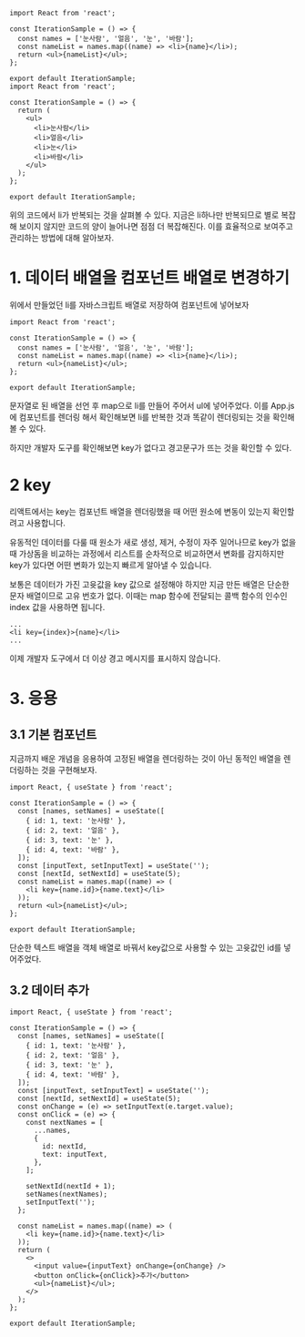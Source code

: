 ```react
import React from 'react';

const IterationSample = () => {
  const names = ['눈사람', '얼음', '눈', '바람'];
  const nameList = names.map((name) => <li>{name}</li>);
  return <ul>{nameList}</ul>;
};

export default IterationSample;
import React from 'react';

const IterationSample = () => {
  return (
    <ul>
      <li>눈사람</li>
      <li>얼음</li>
      <li>눈</li>
      <li>바람</li>
    </ul>
  );
};

export default IterationSample;
```

위의 코드에서 li가 반복되는 것을 살펴볼 수 있다. 지금은 li하나만 반복되므로 별로 복잡해 보이지 않지만 코드의 양이 늘어나면 점점 더 복잡해진다. 이를 효율적으로 보여주고 관리하는 방법에 대해 알아보자.



# 1. 데이터 배열을 컴포넌트 배열로 변경하기

위에서 만들었던 li를 자바스크립트 배열로 저장하여 컴포넌트에 넣어보자

```react
import React from 'react';

const IterationSample = () => {
  const names = ['눈사람', '얼음', '눈', '바람'];
  const nameList = names.map((name) => <li>{name}</li>);
  return <ul>{nameList}</ul>;
};

export default IterationSample;
```

문자열로 된 배열을 선언 후 map으로 li를 만들어 주어서 ul에 넣어주었다. 이를 App.js에 컴포넌트를 렌더링 해서 확인해보면 li를 반복한 것과 똑같이 렌더링되는 것을 확인해 볼 수 있다.

하지만 개발자 도구를 확인해보면 key가 없다고 경고문구가 뜨는 것을 확인할 수 있다.

# 2 key

리액트에서는 key는 컴포넌트 배열을 렌더링했을 때 어떤 원소에 변동이 있는지 확인할려고 사용합니다.

 유동적인 데이터를 다룰 때 원소가 새로 생성, 제거, 수정이 자주 일어나므로 key가 없을 때 가상돔을 비교하는 과정에서 리스트를 순차적으로 비교하면서 변화를 감지하지만 key가 있다면 어떤 변화가 있는지 빠르게 알아낼 수 있습니다.

보통은 데이터가 가진 고윳값을 key 값으로 설정해야 하지만 지금 만든 배열은 단순한 문자 배열이므로 고유 번호가 없다. 이때는 map 함수에 전달되는 콜백 함수의 인수인 index 값을 사용하면 됩니다.

```react
...
<li key={index}>{name}</li>
...
```

이제 개발자 도구에서 더 이상 경고 메시지를 표시하지 않습니다.



# 3. 응용

## 3.1 기본 컴포넌트

지금까지 배운 개념을 응용하여 고정된 배열을 렌더링하는 것이 아닌 동적인 배열을 렌더링하는 것을 구현해보자.

```react
import React, { useState } from 'react';

const IterationSample = () => {
  const [names, setNames] = useState([
    { id: 1, text: '눈사람' },
    { id: 2, text: '얼음' },
    { id: 3, text: '눈' },
    { id: 4, text: '바람' },
  ]);
  const [inputText, setInputText] = useState('');
  const [nextId, setNextId] = useState(5);
  const nameList = names.map((name) => (
    <li key={name.id}>{name.text}</li>
  ));
  return <ul>{nameList}</ul>;
};

export default IterationSample;
```

단순한 텍스트 배열을 객체 배열로 바꿔서 key값으로 사용할 수 있는 고윳값인 id를 넣어주었다.



## 3.2 데이터 추가

```react
import React, { useState } from 'react';

const IterationSample = () => {
  const [names, setNames] = useState([
    { id: 1, text: '눈사람' },
    { id: 2, text: '얼음' },
    { id: 3, text: '눈' },
    { id: 4, text: '바람' },
  ]);
  const [inputText, setInputText] = useState('');
  const [nextId, setNextId] = useState(5);
  const onChange = (e) => setInputText(e.target.value);
  const onClick = (e) => {
    const nextNames = [
      ...names,
      {
        id: nextId,
        text: inputText,
      },
    ];

    setNextId(nextId + 1);
    setNames(nextNames);
    setInputText('');
  };

  const nameList = names.map((name) => (
    <li key={name.id}>{name.text}</li>
  ));
  return (
    <>
      <input value={inputText} onChange={onChange} />
      <button onClick={onClick}>추가</button>
      <ul>{nameList}</ul>;
    </>
  );
};

export default IterationSample;
```

